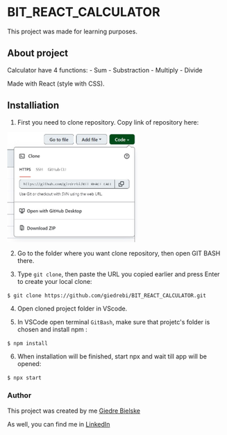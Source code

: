 # BIT_REACT_CALCULATOR

This project was made for learning purposes.

## About project

Calculator have 4 functions:
    - Sum
    - Substraction
    - Multiply
    - Divide

Made with React (style with CSS).

## Installiation

1. First you need to clone repository. Copy link of repository here:

<img src="readme/clone.JPG" width="300">

2. Go to the folder where you want clone repository, then open GIT BASH there. 

3. Type `git clone`, then paste the URL you copied earlier and press Enter to create your local clone:

`$ git clone https://github.com/giedrebi/BIT_REACT_CALCULATOR.git` 

4. Open cloned project folder in VScode. 

5. In VSCode open terminal `GitBash`, make sure that projetc's folder is chosen and install npm :

`$ npm install`

6. When installation will be finished, start npx and wait till app will be opened:

`$ npx start`

### Author

This project was created by me [Giedre Bielske](https://giedrebi.github.io/)

As well, you can find me in [LinkedIn](https://www.linkedin.com/in/giedr%C4%97-bielsk%C4%97-1a8996107/)
